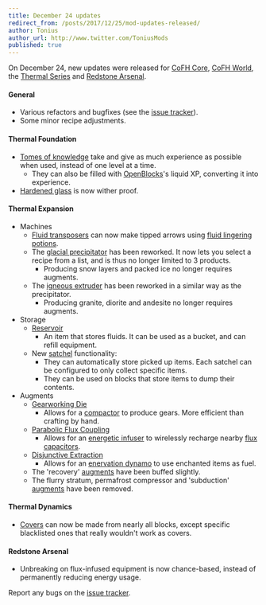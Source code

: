 ```yaml
---
title: December 24 updates
redirect_from: /posts/2017/12/25/mod-updates-released/
author: Tonius
author_url: http://www.twitter.com/ToniusMods
published: true
---
```


On December 24, new updates were released for [CoFH Core](/docs/cofh-core-4/),
[CoFH World](/docs/cofh-world/), the [Thermal Series](/docs/#thermal-series) and
[Redstone Arsenal](/docs/redstone-arsenal/).

#### General
* Various refactors and bugfixes (see the [issue
  tracker](https://github.com/CoFH/Feedback/issues?q=is%3Aissue+is%3Aclosed+label%3Afixed+sort%3Aupdated-desc)).
* Some minor recipe adjustments.

#### Thermal Foundation
* [Tomes of knowledge](/docs/thermal-foundation-2/tome-of-knowledge/) take and give as much
  experience as possible when used, instead of one level at a time.
  * They can also be filled with [OpenBlocks](https://www.openmods.info/)'s
    liquid XP, converting it into experience.
* [Hardened glass](/docs/thermal-foundation-2/hardened-glass/) is now wither proof.

#### Thermal Expansion
* Machines
  * [Fluid transposers](/docs/thermal-expansion-5/fluid-transposer/) can now make tipped arrows
    using [fluid lingering potions](/docs/thermal-foundation-2/potion-fluid/).
  * The [glacial precipitator](/docs/thermal-expansion-5/glacial-precipitator/) has been reworked.
    It now lets you select a recipe from a list, and is thus no longer limited
    to 3 products.
    * Producing snow layers and packed ice no longer requires augments.
  * The [igneous extruder](/docs/thermal-expansion-5/igneous-extruder/) has been reworked in a
    similar way as the precipitator.
    * Producing granite, diorite and andesite no longer requires augments.
* Storage
  * [Reservoir](/docs/thermal-expansion-5/reservoir/)
    * An item that stores fluids. It can be used as a bucket, and can refill
      equipment.
  * New [satchel](/docs/thermal-expansion-5/satchel/) functionality:
    * They can automatically store picked up items. Each satchel can be
      configured to only collect specific items.
    * They can be used on blocks that store items to dump their contents.
* Augments
  * [Gearworking Die](/docs/thermal-expansion-5/augment-gearworking-die/)
    * Allows for a [compactor](/docs/thermal-expansion-5/compactor/) to produce gears. More
      efficient than crafting by hand.
  * [Parabolic Flux Coupling](/docs/thermal-expansion-5/augment-parabolic-flux-coupling/)
    * Allows for an [energetic infuser](/docs/thermal-expansion-5/energetic-infuser/) to wirelessly
      recharge nearby [flux capacitors](/docs/thermal-expansion-5/flux-capacitor/).
  * [Disjunctive Extraction](/docs/thermal-expansion-5/augment-disjunctive-extraction/)
    * Allows for an [enervation dynamo](/docs/thermal-expansion-5/enervation-dynamo/) to use
      enchanted items as fuel.
  * The 'recovery' [augments](/docs/thermal-expansion-5/augments/) have been buffed slightly.
  * The flurry stratum, permafrost compressor and 'subduction'
    [augments](/docs/thermal-expansion-5/augments/) have been removed.

#### Thermal Dynamics
* [Covers](/docs/thermal-dynamics-2/covers/) can now be made from nearly all blocks, except
  specific blacklisted ones that really wouldn't work as covers.

#### Redstone Arsenal
* Unbreaking on flux-infused equipment is now chance-based, instead of
  permanently reducing energy usage.

Report any bugs on the [issue tracker](http://www.github.com/CoFH/Feedback).
